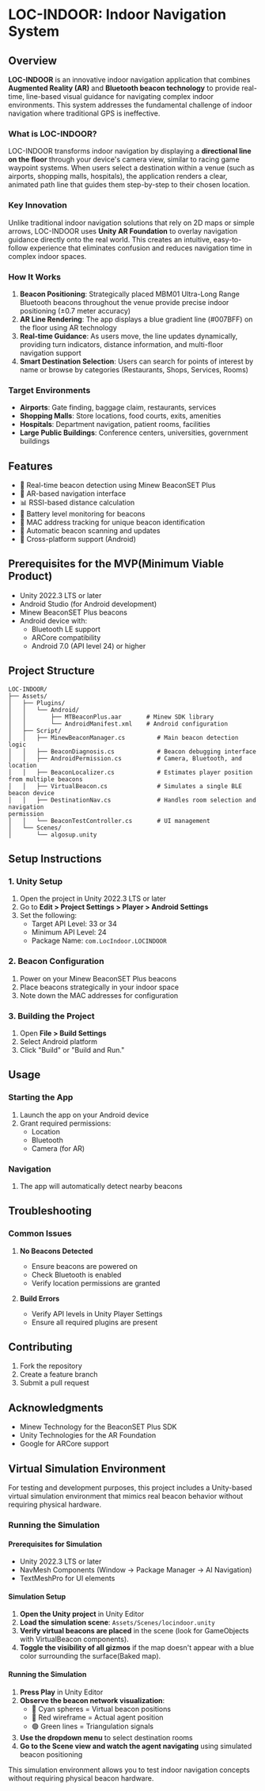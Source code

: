 # LOC-INDOOR: Indoor Navigation System

## Overview

**LOC-INDOOR** is an innovative indoor navigation application that combines **Augmented Reality (AR)** and **Bluetooth beacon technology** to provide real-time, line-based visual guidance for navigating complex indoor environments. This system addresses the fundamental challenge of indoor navigation where traditional GPS is ineffective.

### What is LOC-INDOOR?

LOC-INDOOR transforms indoor navigation by displaying a **directional line on the floor** through your device's camera view, similar to racing game waypoint systems. When users select a destination within a venue (such as airports, shopping malls, hospitals), the application renders a clear, animated path line that guides them step-by-step to their chosen location.

### Key Innovation

Unlike traditional indoor navigation solutions that rely on 2D maps or simple arrows, LOC-INDOOR uses **Unity AR Foundation** to overlay navigation guidance directly onto the real world. This creates an intuitive, easy-to-follow experience that eliminates confusion and reduces navigation time in complex indoor spaces.

### How It Works

1. **Beacon Positioning**: Strategically placed MBM01 Ultra-Long Range Bluetooth beacons throughout the venue provide precise indoor positioning (±0.7 meter accuracy)
2. **AR Line Rendering**: The app displays a blue gradient line (#007BFF) on the floor using AR technology
3. **Real-time Guidance**: As users move, the line updates dynamically, providing turn indicators, distance information, and multi-floor navigation support
4. **Smart Destination Selection**: Users can search for points of interest by name or browse by categories (Restaurants, Shops, Services, Rooms)

### Target Environments

- **Airports**: Gate finding, baggage claim, restaurants, services
- **Shopping Malls**: Store locations, food courts, exits, amenities  
- **Hospitals**: Department navigation, patient rooms, facilities
- **Large Public Buildings**: Conference centers, universities, government buildings

## Features
- 🎯 Real-time beacon detection using Minew BeaconSET Plus
- 📱 AR-based navigation interface
- 📊 RSSI-based distance calculation
- 🔋 Battery level monitoring for beacons
- 📍 MAC address tracking for unique beacon identification
- 🔄 Automatic beacon scanning and updates
- 📱 Cross-platform support (Android)

## Prerequisites for the MVP(Minimum Viable Product)
- Unity 2022.3 LTS or later
- Android Studio (for Android development)
- Minew BeaconSET Plus beacons
- Android device with:
  - Bluetooth LE support
  - ARCore compatibility
  - Android 7.0 (API level 24) or higher

## Project Structure
```
LOC-INDOOR/
├── Assets/
│   ├── Plugins/
│   │   └── Android/
│   │       ├── MTBeaconPlus.aar       # Minew SDK library
│   │       └── AndroidManifest.xml    # Android configuration
│   ├── Script/
│   │   ├── MinewBeaconManager.cs         # Main beacon detection logic
│   │   ├── BeaconDiagnosis.cs            # Beacon debugging interface
│   │   ├── AndroidPermission.cs          # Camera, Bluetooth, and location 
│   │   ├── BeaconLocalizer.cs            # Estimates player position from multiple beacons 
│   │   ├── VirtualBeacon.cs              # Simulates a single BLE beacon device
│   │   ├── DestinationNav.cs             # Handles room selection and navigation
permission
│   │   └── BeaconTestController.cs       # UI management
│   └── Scenes/
│       └── algosup.unity          

```

## Setup Instructions

### 1. Unity Setup
1. Open the project in Unity 2022.3 LTS or later
2. Go to **Edit > Project Settings > Player > Android Settings**
3. Set the following:
   - Target API Level: 33 or 34
   - Minimum API Level: 24
   - Package Name: `com.LocIndoor.LOCINDOOR`

### 2. Beacon Configuration
1. Power on your Minew BeaconSET Plus beacons
2. Place beacons strategically in your indoor space
3. Note down the MAC addresses for configuration

### 3. Building the Project
1. Open **File > Build Settings**
2. Select Android platform
3. Click "Build" or "Build and Run."

## Usage

### Starting the App
1. Launch the app on your Android device
2. Grant required permissions:
   - Location
   - Bluetooth
   - Camera (for AR)


### Navigation
1. The app will automatically detect nearby beacons

## Troubleshooting

### Common Issues
1. **No Beacons Detected**
   - Ensure beacons are powered on
   - Check Bluetooth is enabled
   - Verify location permissions are granted

2. **Build Errors**
   - Verify API levels in Unity Player Settings
   - Ensure all required plugins are present

## Contributing
1. Fork the repository
2. Create a feature branch
3. Submit a pull request


## Acknowledgments
- Minew Technology for the BeaconSET Plus SDK
- Unity Technologies for the AR Foundation
- Google for ARCore support

## Virtual Simulation Environment

For testing and development purposes, this project includes a Unity-based virtual simulation environment that mimics real beacon behavior without requiring physical hardware.

### Running the Simulation

#### Prerequisites for Simulation
- Unity 2022.3 LTS or later
- NavMesh Components (Window → Package Manager → AI Navigation)
- TextMeshPro for UI elements

#### Simulation Setup
1. **Open the Unity project** in Unity Editor
2. **Load the simulation scene**: `Assets/Scenes/locindoor.unity`
3. **Verify virtual beacons are placed** in the scene (look for GameObjects with VirtualBeacon components).
4. **Toggle the visibility of all gizmos** if the map doesn't appear with a blue color surrounding the surface(Baked map).

#### Running the Simulation
1. **Press Play** in Unity Editor
2. **Observe the beacon network visualization**:
   - 🔵 Cyan spheres = Virtual beacon positions
   - 🔴 Red wireframe = Actual agent position  
   - 🟢 Green lines = Triangulation signals
3. **Use the dropdown menu** to select destination rooms
4. **Go to the Scene view and watch the agent navigating** using simulated beacon positioning

This simulation environment allows you to test indoor navigation concepts without requiring physical beacon hardware.
